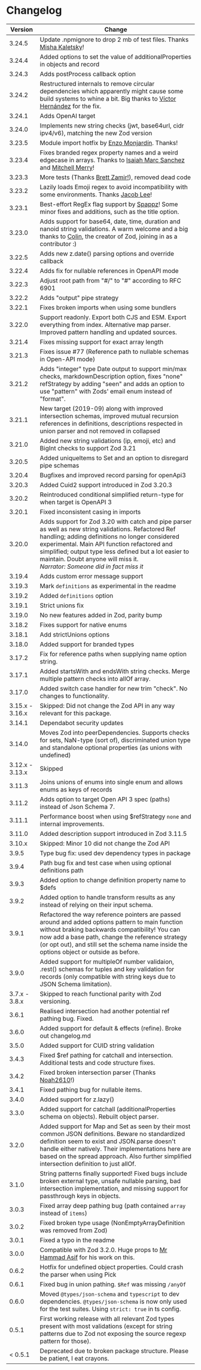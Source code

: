 # Changelog

| Version         | Change                                                                                                                                                                                                                                                                                                                                                                 |
| --------------- | ---------------------------------------------------------------------------------------------------------------------------------------------------------------------------------------------------------------------------------------------------------------------------------------------------------------------------------------------------------------------- |
| 3.24.5          | Update .npmignore to drop 2 mb of test files. Thanks [Misha Kaletsky](https://github.com/mmkal)!                                                                                                                                                                                                                                                                       |
| 3.24.4          | Added options to set the value of additionalProperties in objects and record                                                                                                                                                                                                                                                                                           |
| 3.24.3          | Adds postProcess callback option                                                                                                                                                                                                                                                                                                                                       |
| 3.24.2          | Restructured internals to remove circular dependencies which apparently might cause some build systems to whine a bit. Big thanks to [Víctor Hernández](https://github.com/NanezX) for the fix.                                                                                                                                                                        |
| 3.24.1          | Adds OpenAI target                                                                                                                                                                                                                                                                                                                                                     |
| 3.24.0          | Implements new string checks (jwt, base64url, cidr ipv4/v6), matching the new Zod version                                                                                                                                                                                                                                                                              |
| 3.23.5          | Module import hotfix by [Enzo Monjardín](https://github.com/enzomonjardin). Thanks!                                                                                                                                                                                                                                                                                    |
| 3.23.4          | Fixes branded regex property names and a weird edgecase in arrays. Thanks to [Isaiah Marc Sanchez](https://github.com/imsanchez) and [Mitchell Merry](https://github.com/mitchell-merry)!                                                                                                                                                                              |
| 3.23.3          | More tests (Thanks [Brett Zamir!](https://github.com/brettz9)), removed dead code                                                                                                                                                                                                                                                                                      |
| 3.23.2          | Lazily loads Emoji regex to avoid incompatibility with some environments. Thanks [Jacob Lee](https://github.com/jacoblee93)!                                                                                                                                                                                                                                           |
| 3.23.1          | Best-effort RegEx flag support by [Spappz](https://github.com/Spappz)! Some minor fixes and additions, such as the title option.                                                                                                                                                                                                                                       |
| 3.23.0          | Adds support for base64, date, time, duration and nanoid string validations. A warm welcome and a big thanks to [Colin](https://www.github.com/colinhacks), the creator of Zod, joining in as a contributor :)                                                                                                                                                         |
| 3.22.5          | Adds new z.date() parsing options and override callback                                                                                                                                                                                                                                                                                                                |
| 3.22.4          | Adds fix for nullable references in OpenAPI mode                                                                                                                                                                                                                                                                                                                       |
| 3.22.3          | Adjust root path from "#/" to "#" according to RFC 6901                                                                                                                                                                                                                                                                                                                |
| 3.22.2          | Adds "output" pipe strategy                                                                                                                                                                                                                                                                                                                                            |
| 3.22.1          | Fixes broken imports when using some bundlers                                                                                                                                                                                                                                                                                                                          |
| 3.22.0          | Support readonly. Export both CJS and ESM. Export everything from index. Alternative map parser. Improved pattern handling and updated sources.                                                                                                                                                                                                                        |
| 3.21.4          | Fixes missing support for exact array length                                                                                                                                                                                                                                                                                                                           |
| 3.21.3          | Fixes issue #77 (Reference path to nullable schemas in Open-API mode)                                                                                                                                                                                                                                                                                                  |
| 3.21.2          | Adds "integer" type Date output to support min/max checks, markdownDescription option, fixes "none" refStrategy by adding "seen" and adds an option to use "pattern" with Zods' email enum instead of "format".                                                                                                                                                        |
| 3.21.1          | New target (2019-09) along with improved intersection schemas, improved mutual recursion references in definitions, descriptions respected in union parser and not removed in collapsed                                                                                                                                                                                |
| 3.21.0          | Added new string validations (ip, emoji, etc) and BigInt checks to support Zod 3.21                                                                                                                                                                                                                                                                                    |
| 3.20.5          | Added uniqueItems to Set and an option to disregard pipe schemas                                                                                                                                                                                                                                                                                                       |
| 3.20.4          | Bugfixes and improved record parsing for openApi3                                                                                                                                                                                                                                                                                                                      |
| 3.20.3          | Added Cuid2 support introduced in Zod 3.20.3                                                                                                                                                                                                                                                                                                                           |
| 3.20.2          | Reintroduced conditional simplified return-type for when target is OpenAPI 3                                                                                                                                                                                                                                                                                           |
| 3.20.1          | Fixed inconsistent casing in imports                                                                                                                                                                                                                                                                                                                                   |
| 3.20.0          | Adds support for Zod 3.20 with catch and pipe parser as well as new string validations. Refactored Ref handling; adding definitions no longer considered experimental. Main API function refactored and simplified; output type less defined but a lot easier to maintain. Doubt anyone will miss it. <br/><quote><i>Narrator: Someone did in fact miss it</i></quote> |
| 3.19.4          | Adds custom error message support                                                                                                                                                                                                                                                                                                                                      |
| 3.19.3          | Mark `definitions` as experimental in the readme                                                                                                                                                                                                                                                                                                                       |
| 3.19.2          | Added `definitions` option                                                                                                                                                                                                                                                                                                                                             |
| 3.19.1          | Strict unions fix                                                                                                                                                                                                                                                                                                                                                      |
| 3.19.0          | No new features added in Zod, parity bump                                                                                                                                                                                                                                                                                                                              |
| 3.18.2          | Fixes support for native enums                                                                                                                                                                                                                                                                                                                                         |
| 3.18.1          | Add strictUnions options                                                                                                                                                                                                                                                                                                                                               |
| 3.18.0          | Added support for branded types                                                                                                                                                                                                                                                                                                                                        |
| 3.17.2          | Fix for reference paths when supplying name option string.                                                                                                                                                                                                                                                                                                             |
| 3.17.1          | Added startsWith and endsWith string checks. Merge multiple pattern checks into allOf array.                                                                                                                                                                                                                                                                           |
| 3.17.0          | Added switch case handler for new trim "check". No changes to functionality.                                                                                                                                                                                                                                                                                           |
| 3.15.x - 3.16.x | Skipped: Did not change the Zod API in any way relevant for this package.                                                                                                                                                                                                                                                                                              |
| 3.14.1          | Dependabot security updates                                                                                                                                                                                                                                                                                                                                            |
| 3.14.0          | Moves Zod into peerDependencies. Supports checks for sets, NaN-type (sort of), discriminated union type and standalone optional properties (as unions with undefined)                                                                                                                                                                                                  |
| 3.12.x - 3.13.x | Skipped                                                                                                                                                                                                                                                                                                                                                                |
| 3.11.3          | Joins unions of enums into single enum and allows enums as keys of records                                                                                                                                                                                                                                                                                             |
| 3.11.2          | Adds option to target Open API 3 spec (paths) instead of Json Schema 7.                                                                                                                                                                                                                                                                                                |
| 3.11.1          | Performance boost when using $refStrategy `none` and internal improvements.                                                                                                                                                                                                                                                                                            |
| 3.11.0          | Added description support introduced in Zod 3.11.5                                                                                                                                                                                                                                                                                                                     |
| 3.10.x          | Skipped: Minor 10 did not change the Zod API                                                                                                                                                                                                                                                                                                                           |
| 3.9.5           | Type bug fix: used dev dependency types in package                                                                                                                                                                                                                                                                                                                     |
| 3.9.4           | Path bug fix and test case when using optional definitions path                                                                                                                                                                                                                                                                                                        |
| 3.9.3           | Added option to change definition property name to $defs                                                                                                                                                                                                                                                                                                               |
| 3.9.2           | Added option to handle transform results as any instead of relying on their input schema.                                                                                                                                                                                                                                                                              |
| 3.9.1           | Refactored the way reference pointers are passed around and added options pattern to main function without braking backwards compatibility! You can now add a base path, change the reference strategy (or opt out), and still set the schema name inside the options object or outside as before.                                                                     |
| 3.9.0           | Added support for multipleOf number validaion, .rest() schemas for tuples and key validation for records (only compatible with string keys due to JSON Schema limitation).                                                                                                                                                                                             |
| 3.7.x - 3.8.x   | Skipped to reach functional parity with Zod versioning.                                                                                                                                                                                                                                                                                                                |
| 3.6.1           | Realised intersection had another potential ref pathing bug. Fixed.                                                                                                                                                                                                                                                                                                    |
| 3.6.0           | Added support for default & effects (refine). Broke out changelog.md                                                                                                                                                                                                                                                                                                   |
| 3.5.0           | Added support for CUID string validation                                                                                                                                                                                                                                                                                                                               |
| 3.4.3           | Fixed $ref pathing for catchall and intersection. Additional tests and code structure fixes.                                                                                                                                                                                                                                                                           |
| 3.4.2           | Fixed broken intersection parser (Thanks [Noah2610](https://github.com/Noah2610)!)                                                                                                                                                                                                                                                                                     |
| 3.4.1           | Fixed pathing bug for nullable items.                                                                                                                                                                                                                                                                                                                                  |
| 3.4.0           | Added support for z.lazy()                                                                                                                                                                                                                                                                                                                                             |
| 3.3.0           | Added support for catchall (additionalProperties schema on objects). Rebuilt object parser.                                                                                                                                                                                                                                                                            |
| 3.2.0           | Added support for Map and Set as seen by their most common JSON definitions. Beware no standardized definition seem to exist and JSON.parse doesn't handle either natively. Their implementations here are based on the spread approach. Also further simplified intersection definition to just allOf.                                                                |
| 3.1.0           | String patterns finally supported! Fixed bugs include broken external type, unsafe nullable parsing, bad intersection implementation, and missing support for passthrough keys in objects.                                                                                                                                                                             |
| 3.0.3           | Fixed array deep pathing bug (path contained `array` instead of `items`)                                                                                                                                                                                                                                                                                               |
| 3.0.2           | Fixed broken type usage (NonEmptyArrayDefinition was removed from Zod)                                                                                                                                                                                                                                                                                                 |
| 3.0.1           | Fixed a typo in the readme                                                                                                                                                                                                                                                                                                                                             |
| 3.0.0           | Compatible with Zod 3.2.0. Huge props to [Mr Hammad Asif](https://github.com/mrhammadasif) for his work on this.                                                                                                                                                                                                                                                       |
| 0.6.2           | Hotfix for undefined object properties. Could crash the parser when using Pick                                                                                                                                                                                                                                                                                         |
| 0.6.1           | Fixed bug in union pathing. `$Ref` was missing `/anyOf`                                                                                                                                                                                                                                                                                                                |
| 0.6.0           | Moved `@types/json-schema` and `typescript` to dev dependencies. `@types/json-schema` is now only used for the test suites. Using `strict: true` in ts config.                                                                                                                                                                                                         |
| 0.5.1           | First working release with all relevant Zod types present with most validations (except for string patterns due to Zod not exposing the source regexp pattern for those).                                                                                                                                                                                              |
| < 0.5.1         | Deprecated due to broken package structure. Please be patient, I eat crayons.                                                                                                                                                                                                                                                                                          |
